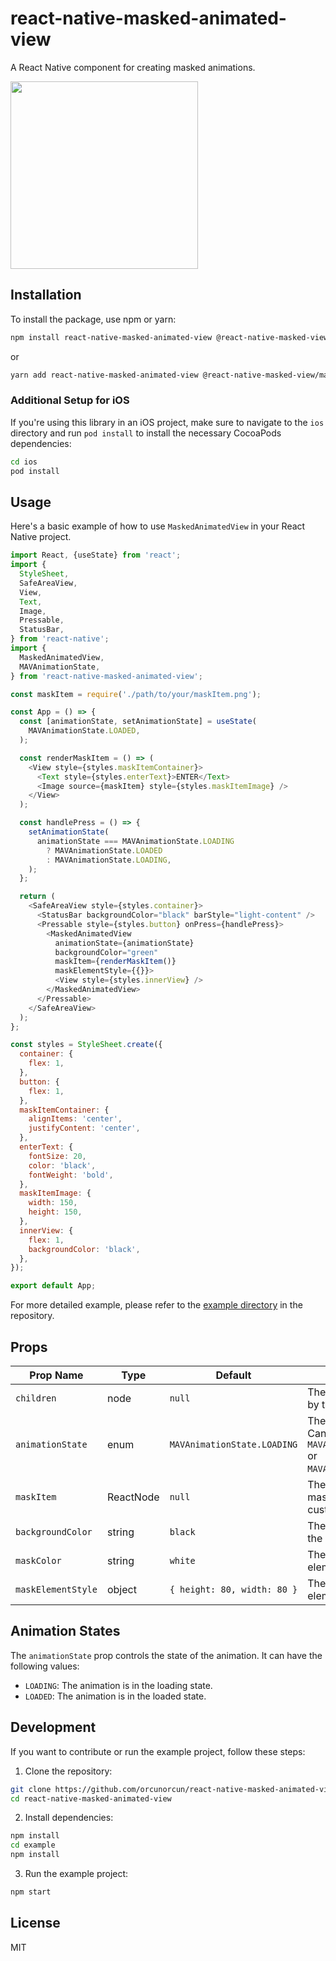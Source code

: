 # react-native-masked-animated-view

A React Native component for creating masked animations.

<img src="https://github.com/orcunorcun/react-native-masked-animated-view/assets/23243922/01f4bc60-8548-49ca-ad55-5f7bc5ba6b2d" width="300" />

## Installation

To install the package, use npm or yarn:

```sh
npm install react-native-masked-animated-view @react-native-masked-view/masked-view
```

or

```sh
yarn add react-native-masked-animated-view @react-native-masked-view/masked-view
```

### Additional Setup for iOS

If you're using this library in an iOS project, make sure to navigate to the `ios` directory and run `pod install` to install the necessary CocoaPods dependencies:

```sh
cd ios
pod install
```

## Usage

Here's a basic example of how to use `MaskedAnimatedView` in your React Native project.

```javascript
import React, {useState} from 'react';
import {
  StyleSheet,
  SafeAreaView,
  View,
  Text,
  Image,
  Pressable,
  StatusBar,
} from 'react-native';
import {
  MaskedAnimatedView,
  MAVAnimationState,
} from 'react-native-masked-animated-view';

const maskItem = require('./path/to/your/maskItem.png');

const App = () => {
  const [animationState, setAnimationState] = useState(
    MAVAnimationState.LOADED,
  );

  const renderMaskItem = () => (
    <View style={styles.maskItemContainer}>
      <Text style={styles.enterText}>ENTER</Text>
      <Image source={maskItem} style={styles.maskItemImage} />
    </View>
  );

  const handlePress = () => {
    setAnimationState(
      animationState === MAVAnimationState.LOADING
        ? MAVAnimationState.LOADED
        : MAVAnimationState.LOADING,
    );
  };

  return (
    <SafeAreaView style={styles.container}>
      <StatusBar backgroundColor="black" barStyle="light-content" />
      <Pressable style={styles.button} onPress={handlePress}>
        <MaskedAnimatedView
          animationState={animationState}
          backgroundColor="green"
          maskItem={renderMaskItem()}
          maskElementStyle={{}}>
          <View style={styles.innerView} />
        </MaskedAnimatedView>
      </Pressable>
    </SafeAreaView>
  );
};

const styles = StyleSheet.create({
  container: {
    flex: 1,
  },
  button: {
    flex: 1,
  },
  maskItemContainer: {
    alignItems: 'center',
    justifyContent: 'center',
  },
  enterText: {
    fontSize: 20,
    color: 'black',
    fontWeight: 'bold',
  },
  maskItemImage: {
    width: 150,
    height: 150,
  },
  innerView: {
    flex: 1,
    backgroundColor: 'black',
  },
});

export default App;
```

For more detailed example, please refer to the [example directory](/example) in the repository.

## Props

| Prop Name            | Type     | Default         | Description                                                                                   |
|----------------------|----------|-----------------|-----------------------------------------------------------------------------------------------|
| `children`           | node     | `null`          | The content to be masked by the animated view.                                                |
| `animationState`     | enum     | `MAVAnimationState.LOADING` | The state of the animation. Can be `MAVAnimationState.LOADING` or `MAVAnimationState.LOADED`. |
| `maskItem`           | ReactNode | `null`          | The item to be used as the mask (e.g., an image or a custom component).                       |
| `backgroundColor`    | string   | `black`         | The background color of the view.                                                             |
| `maskColor`          | string   | `white`         | The color of the mask element's background.                                                   |
| `maskElementStyle`   | object   | `{ height: 80, width: 80 }` | The style of the mask element.                                                      |

## Animation States

The `animationState` prop controls the state of the animation. It can have the following values:

- `LOADING`: The animation is in the loading state.
- `LOADED`: The animation is in the loaded state.

## Development

If you want to contribute or run the example project, follow these steps:

1. Clone the repository:

```sh
git clone https://github.com/orcunorcun/react-native-masked-animated-view.git
cd react-native-masked-animated-view
```

2. Install dependencies:

```sh
npm install
cd example
npm install
```

3. Run the example project:

```sh
npm start
```

## License

MIT
